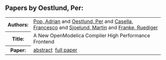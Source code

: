 <h2>Papers by Oestlund, Per:</h2>
<!-- Begin papers -->
<table>
<tr><th>Authors:</th><td>
<a href="../authors/author_191.html">Pop, Adrian</a> and 
<a href="../authors/author_181.html">Oestlund, Per</a> and 
<a href="../authors/author_038.html">Casella, Francesco</a> and 
<a href="../authors/author_226.html">Sjoelund, Martin</a> and 
<a href="../authors/author_066.html">Franke, Ruediger</a>
</td></tr>
<tr><th>Title:  </th><td>A New OpenModelica Compiler High Performance Frontend</td></tr>
<tr><th>Paper:  </th><td><a href="../abstracts/Modelica2019abstract6C1.pdf">abstract</a>&nbsp;&nbsp;<a href="../papers/Modelica2019paper6C1.pdf">full paper</a></td></tr>
</table>
<br>
<!-- End papers -->